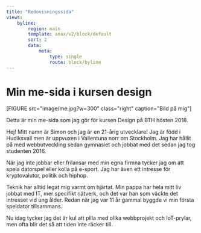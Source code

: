 ```yaml
---
title: "Redovisningssida"
views:
    byline:
        region: main
        template: anax/v2/block/default
        sort: 2
        data:
            meta:
                type: single
                route: block/byline
---
```

Min me-sida i kursen design
=========================

[FIGURE src="image/me.jpg?w=300" class="right" caption="Bild på mig"]

Detta är min me-sida som jag gör för kursen Design på BTH hösten 2018.

Hej! Mitt namn är Simon och jag är en 21-årig utvecklare! Jag är född i Hudiksvall men är uppvuxen i Vallentuna norr om Stockholm. Jag har hållit på med webbutveckling sedan gymnasiet och jobbat med det sedan jag tog studenten 2016.

När jag inte jobbar eller frilansar med min egna firmna tycker jag om att spela datorspel eller kolla på e-sport. Jag har även ett intresse för kryptovalutor, politik och hiphop.

Teknik har alltid legat mig varmt om hjärtat. Min pappa har hela mitt liv jobbat med IT, mer specifikt nätverk, och det var han som väckte det intresset vid ung ålder. Redan när jag var 11 år gammal byggde vi min första speldator tillsammans.

Nu idag tycker jag det är kul att pilla med olika webbprojekt och IoT-prylar, men ofta blir det så att tiden inte räcker till.
